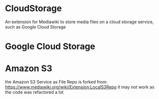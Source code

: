 # CloudStorage
An extension for Mediawiki to store media files on a cloud storage service, such as Google Cloud Storage

# Google Cloud Storage

# Amazon S3
the Amazon S3 Service as File Repo is forked from: https://www.mediawiki.org/wiki/Extension:LocalS3Repo
it may not work as the code was refactored a lot  
